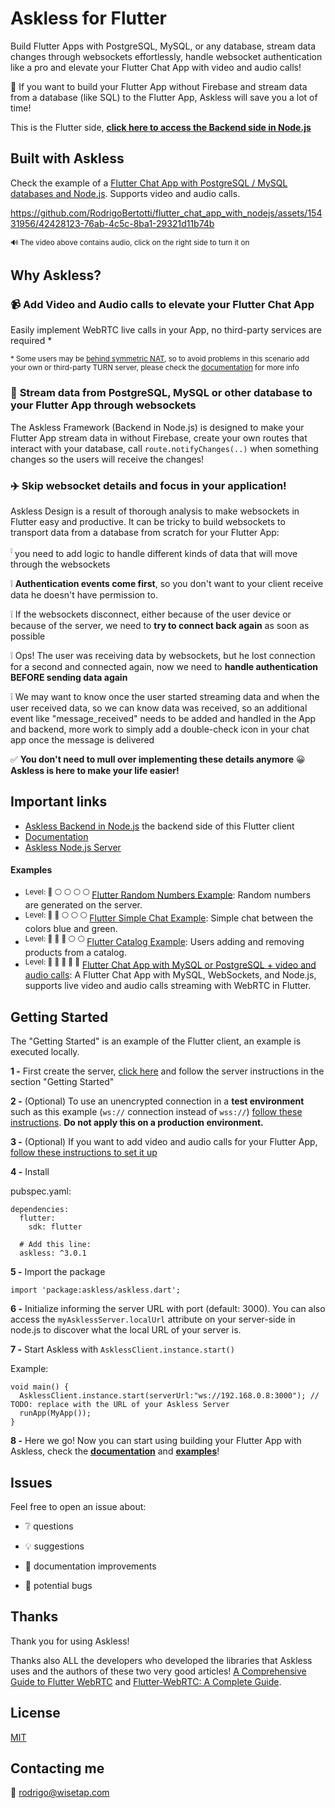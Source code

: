 # Askless for Flutter

Build Flutter Apps with PostgreSQL, MySQL, or any database, stream data changes through websockets effortlessly, handle websocket authentication like a pro and elevate your Flutter Chat App with video and audio calls!

🌟 If you want to build your Flutter App without Firebase and stream data from a database (like SQL) to the Flutter App,
Askless will save you a lot of time!

This is the Flutter side,
**[click here to access the Backend side in Node.js](https://github.com/RodrigoBertotti/Askless)**

## Built with Askless

Check the example of a [Flutter Chat App with PostgreSQL / MySQL databases and Node.js](https://github.com/RodrigoBertotti/flutter_chat_app_with_nodejs). Supports video and audio calls.

https://github.com/RodrigoBertotti/flutter_chat_app_with_nodejs/assets/15431956/42428123-76ab-4c5c-8ba1-29321d11b74b

<sup> 🔊 The video above contains audio, click on the right side to turn it on</sup>

## Why Askless?

### :video_camera: Add Video and Audio calls to elevate your Flutter Chat App
Easily implement WebRTC live calls in your App, no third-party services are required *

<sup>* Some users may be [behind symmetric NAT](https://stackoverflow.com/a/35862243/4508758), so to avoid problems in this scenario
add your own or third-party TURN server, please check the [documentation](documentation.md#video-and-audio-calls) for more info </sup>

### :muscle: **Stream data from PostgreSQL, MySQL or other database** to your Flutter App through websockets

The Askless Framework (Backend in Node.js) is designed to make your Flutter App
stream data in without Firebase, create your own routes that interact with your database,
call `route.notifyChanges(..)` when something changes so the users will receive the changes!

### :airplane: Skip websocket details and focus in your application!

Askless Design is a result of thorough analysis to make websockets in Flutter easy and productive.
It can be tricky to build websockets to transport data from a database from scratch for your Flutter App:

<sup>:grey_exclamation:</sup> you need to add logic to handle different kinds of data that will move through the websockets

:grey_exclamation: **Authentication events come first**, so you don't want to your client receive data he doesn't have permission to.

:grey_exclamation: If the websockets disconnect, either because of the user device or because of the server, we need to 
**try to connect back again** as soon as possible

:grey_exclamation: Ops! The user was receiving data by websockets, but he lost connection for a second and connected again, 
now we need to **handle authentication BEFORE sending data again**

:grey_exclamation: We may want to know once the user started streaming data and when the user received data, so we can know
data was received, so an additional event like "message_received" needs to be added and handled in the App and backend, more work to
simply add a double-check icon in your chat app once the message is delivered

:white_check_mark: **You don't need to mull over implementing these details anymore** :grinning: **Askless is here to make your life easier!**


## Important links
*  [Askless Backend in Node.js](https://github.com/RodrigoBertotti/askless) the backend side of this Flutter client
*  [Documentation](documentation.md)
*  [Askless Node.js Server](https://github.com/RodrigoBertotti/Askless)

#### Examples
*  <sup>Level: :red_circle: :white_circle: :white_circle: :white_circle: :white_circle: </sup> [Flutter Random Numbers Example](example/simple_chat): Random numbers are generated on the server.
*  <sup>Level: :red_circle: :red_circle: :white_circle: :white_circle: :white_circle: </sup>[Flutter Simple Chat Example](example/simple_chat): Simple chat between the colors blue and green.
*  <sup>Level: :red_circle: :red_circle: :red_circle: :white_circle: :white_circle: </sup> [Flutter Catalog Example](example/catalog): Users adding and removing products from a catalog.
*  <sup>Level: :red_circle: :red_circle: :red_circle: :red_circle: :red_circle:</sup> [Flutter Chat App with MySQL or PostgreSQL + video and audio calls](https://github.com/RodrigoBertotti/flutter_chat_app_with_nodejs): A Flutter Chat App with MySQL, WebSockets, and Node.js,
   supports live video and audio calls streaming with WebRTC in Flutter.

## Getting Started

The "Getting Started" is an example of the Flutter client,
an example is executed locally.
 
**1 -** First create the server, [click here](https://github.com/RodrigoBertotti/askless) and
follow the server instructions in the section "Getting Started"

**2 -** (Optional) To use an unencrypted connection in a **test environment** such as this example
(`ws://` connection instead of `wss://`) [follow these instructions](https://flutter.dev/docs/release/breaking-changes/network-policy-ios-android). **Do not apply this on a production environment.**

**3 -** (Optional) If you want to add video and audio calls for your Flutter App, [follow these instructions to set it up](documentation.md#video-and-audio-calls)

**4 -** Install

pubspec.yaml:

    dependencies:
      flutter:
        sdk: flutter
        
      # Add this line:
      askless: ^3.0.1

**5 -** Import the package

    import 'package:askless/askless.dart';

**6 -** Initialize
informing the server URL with port (default: 3000).
You can also access the `myAsklessServer.localUrl` attribute on your server-side in node.js
to discover what the local URL of your server is.

**7 -** Start Askless with `AsklessClient.instance.start()`
    
Example:

    void main() {
      AsklessClient.instance.start(serverUrl:"ws://192.168.0.8:3000"); // TODO: replace with the URL of your Askless Server
      runApp(MyApp());
    }    

**8 -** Here we go! Now you can start using building your Flutter App with Askless,
check the **[documentation](documentation.md)** and **[examples](#Examples)**!

## Issues

Feel free to open an issue about:

- :grey_question: questions

- :bulb: suggestions

- :page_facing_up: documentation improvements

- :ant: potential bugs

## Thanks
Thank you for using Askless!

Thanks also ALL the developers who developed the libraries that Askless
uses and the authors of these two very good articles! [A Comprehensive Guide to Flutter WebRTC](https://www.100ms.live/blog/flutter-webrtc) and [Flutter-WebRTC: A Complete Guide](https://www.videosdk.live/blog/flutter-webrtc).

## License

[MIT](LICENSE.txt)

## Contacting me

📧 rodrigo@wisetap.com
